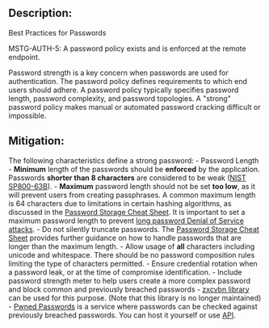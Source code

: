 ## Description:

Best Practices for Passwords

MSTG-AUTH-5: A password policy exists and is enforced at the remote endpoint.

Password strength is a key concern when passwords are used for authentication. The password policy defines requirements to which end users should adhere. A password policy typically specifies password length, password complexity, and password topologies. A "strong" password policy makes manual or automated password cracking difficult or impossible.


## Mitigation:

The following characteristics define a strong password:
	- Password Length
	    - **Minimum** length of the passwords should be **enforced** by the application. Passwords **shorter than 8 characters** are considered to be weak ([NIST SP800-63B](https://pages.nist.gov/800-63-3/sp800-63b.html)).
	    - **Maximum** password length should not be set **too low**, as it will prevent users from creating passphrases. A common maximum length is 64 characters due to limitations in certain hashing algorithms, as discussed in the [Password Storage Cheat Sheet](Password_Storage_Cheat_Sheet.md#maximum-password-lengths). It is important to set a maximum password length to prevent [long password Denial of Service attacks](https://www.acunetix.com/vulnerabilities/web/long-password-denial-of-service/).
	- Do not silently truncate passwords. The [Password Storage Cheat Sheet](Password_Storage_Cheat_Sheet.md#maximum-password-lengths) provides further guidance on how to handle passwords that are longer than the maximum length.
	- Allow usage of **all** characters including unicode and whitespace. There should be no password composition rules limiting the type of characters permitted.
	- Ensure credential rotation when a password leak, or at the time of compromise identification.
	- Include password strength meter to help users create a more complex password and block common and previously breached passwords
	    - [zxcvbn library](https://github.com/dropbox/zxcvbn) can be used for this purpose. (Note that this library is no longer maintained)
	    - [Pwned Passwords](https://haveibeenpwned.com/Passwords) is a service where passwords can be checked against previously breached passwords. You can host it yourself or use [API](https://haveibeenpwned.com/API/v3#PwnedPasswords).